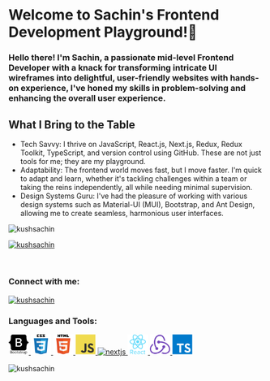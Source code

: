 
<h1 align="left">Welcome to Sachin's Frontend Development Playground!👋</h1>
<h3 align="left">Hello there! I'm Sachin, a passionate mid-level Frontend Developer with a knack for transforming intricate UI wireframes into delightful, user-friendly websites with hands-on experience, I've honed my skills in problem-solving and enhancing the overall user experience.</h3>

<h2 align="left">What I Bring to the Table</h2>
<ul>
  <li>
    Tech Savvy: I thrive on JavaScript, React.js, Next.js, Redux, Redux Toolkit, TypeScript, and version control using GitHub. These are not just tools for me; they       are my playground.
  </li>
  <li>
    Adaptability: The frontend world moves fast, but I move faster. I'm quick to adapt and learn, whether it's tackling challenges within a team or taking the reins independently, all while needing minimal supervision.
  </li>
  <li>
    Design Systems Guru: I've had the pleasure of working with various design systems such as Material-UI (MUI), Bootstrap, and Ant Design, allowing me to create seamless, harmonious user interfaces.
  </li>
</ul>

<p align="left"> <img src="https://komarev.com/ghpvc/?username=kushsachin&label=Profile%20views&color=0e75b6&style=flat" alt="kushsachin" /> </p>

<p align="left"> <a href="https://github.com/ryo-ma/github-profile-trophy"><img src="https://github-profile-trophy.vercel.app/?username=kushsachin" alt="kushsachin" /></a> </p>

<p align="left"> <a href="https://twitter.com/" target="blank"><img src="https://img.shields.io/twitter/follow/?logo=twitter&style=for-the-badge" alt="" /></a> </p>

<h3 align="left">Connect with me:</h3>
<p align="left">
<a href="https://linkedin.com/in/kushsachin" target="blank"><img align="center" src="https://raw.githubusercontent.com/rahuldkjain/github-profile-readme-generator/master/src/images/icons/Social/linked-in-alt.svg" alt="kushsachin" height="30" width="40" /></a>
</p>

<h3 align="left">Languages and Tools:</h3>
<p align="left"> <a href="https://getbootstrap.com" target="_blank" rel="noreferrer"> <img src="https://raw.githubusercontent.com/devicons/devicon/master/icons/bootstrap/bootstrap-plain-wordmark.svg" alt="bootstrap" width="40" height="40"/> </a> <a href="https://www.w3schools.com/css/" target="_blank" rel="noreferrer"> <img src="https://raw.githubusercontent.com/devicons/devicon/master/icons/css3/css3-original-wordmark.svg" alt="css3" width="40" height="40"/> </a> <a href="https://www.w3.org/html/" target="_blank" rel="noreferrer"> <img src="https://raw.githubusercontent.com/devicons/devicon/master/icons/html5/html5-original-wordmark.svg" alt="html5" width="40" height="40"/> </a> <a href="https://developer.mozilla.org/en-US/docs/Web/JavaScript" target="_blank" rel="noreferrer"> <img src="https://raw.githubusercontent.com/devicons/devicon/master/icons/javascript/javascript-original.svg" alt="javascript" width="40" height="40"/> </a> <a href="https://nextjs.org/" target="_blank" rel="noreferrer"> <img src="https://cdn.worldvectorlogo.com/logos/nextjs-2.svg" alt="nextjs" width="40" height="40"/> </a> <a href="https://reactjs.org/" target="_blank" rel="noreferrer"> <img src="https://raw.githubusercontent.com/devicons/devicon/master/icons/react/react-original-wordmark.svg" alt="react" width="40" height="40"/> </a> <a href="https://redux.js.org" target="_blank" rel="noreferrer"> <img src="https://raw.githubusercontent.com/devicons/devicon/master/icons/redux/redux-original.svg" alt="redux" width="40" height="40"/> </a> <a href="https://www.typescriptlang.org/" target="_blank" rel="noreferrer"> <img src="https://raw.githubusercontent.com/devicons/devicon/master/icons/typescript/typescript-original.svg" alt="typescript" width="40" height="40"/> </a> </p>

<p><img align="center" src="https://github-readme-streak-stats.herokuapp.com/?user=kushsachin&" alt="kushsachin" /></p>
